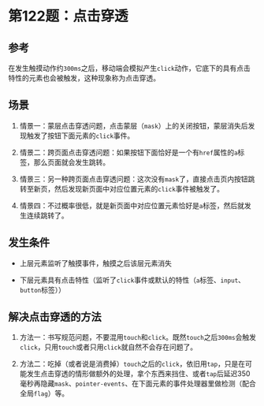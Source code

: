 # 第122题：点击穿透

## 参考

在发生触摸动作约`300ms`之后，移动端会模拟产生`click`动作，它底下的具有点击特性的元素也会被触发，这种现象称为点击穿透。

## 场景

1. 情景一：蒙层点击穿透问题，点击蒙层（`mask`）上的关闭按钮，蒙层消失后发现触发了按钮下面元素的`click`事件。

2. 情景二：跨页面点击穿透问题：如果按钮下面恰好是一个有`href`属性的`a`标签，那么页面就会发生跳转。

3. 情景三：另一种跨页面点击穿透问题：这次没有`mask`了，直接点击页内按钮跳转至新页，然后发现新页面中对应位置元素的`click`事件被触发了。

4. 情景四：不过概率很低，就是新页面中对应位置元素恰好是`a`标签，然后就发生连续跳转了。

## 发生条件

* 上层元素监听了触摸事件，触摸之后该层元素消失

* 下层元素具有点击特性（监听了`click`事件或默认的特性（`a`标签、`input`、`button`标签））

## 解决点击穿透的方法

1. 方法一：书写规范问题，不要混用`touch`和`click`。既然`touch`之后`300ms`会触发`click`，只用`touch`或者只用`click`就自然不会存在问题了。

2. 方法二：吃掉（或者说是消费掉）`touch`之后的`click`，依旧用`tap`，只是在可能发生点击穿透的情形做额外的处理，拿个东西来挡住、或者`tap`后延迟350毫秒再隐藏`mask`、`pointer-events`、在下面元素的事件处理器里做检测（配合全局`flag`）等。